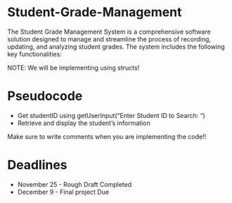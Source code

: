 # Student-Grade-Management

The Student Grade Management System is a comprehensive software solution designed to manage and streamline the process of recording, updating, and analyzing student grades. The system includes the following key functionalities:

NOTE: We will be implementing using structs!

# Pseudocode
- Get studentID using getUserInput(“Enter Student ID to Search: “)
- Retrieve and display the student’s information 

Make sure to write comments when you are implementing the code!!

# Deadlines

- November 25 - Rough Draft Completed
- December 9 - Final project Due
